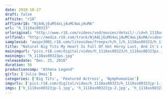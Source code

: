 ```yaml
---
date: 2018-10-27
draft: false
affsite: "r18"
afflinkr18: "NjA4LjEuMS4xLjAuMC4wLjAuMA"
url: "h_1118as00323"
urloriginal: "http://www.r18.com/videos/vod/movies/detail/-/id=h_1118as00323"
urlfinal: "http://media.r18.com/track/NjA4LjEuMS4xLjAuMC4wLjAuMA/videos/vod/movies/detail/-/id=h_1118as00323"
samplevid: "awspv3001.r18.com/litevideo/freepv/h/h_1/h_1118as00323/h_1118as00323_dmb_s.mp4"
title: "Natural Big Tits My Heart Is Full Of Hot Horny Lust, And It's About To Explode... Tonight...!! Julia Omai"
mainimgurl: "pics.r18.com/digital/video/h_1118as00323/h_1118as00323ps.jpg"
mainimgs: "h_1118as00323ps.jpg"
releasedate: "Dec. 25, 2016"
duration: 56
productioncomp: "Athena Legend"
girls: ['Julia Omai']
categories: ['Big Tits', 'Featured Actress', 'Nymphomaniac']
imgurls: ['pics.r18.com/digital/video/h_1118as00323/h_1118as00323jp-1.jpg', 'pics.r18.com/digital/video/h_1118as00323/h_1118as00323jp-2.jpg', 'pics.r18.com/digital/video/h_1118as00323/h_1118as00323jp-3.jpg', 'pics.r18.com/digital/video/h_1118as00323/h_1118as00323jp-4.jpg', 'pics.r18.com/digital/video/h_1118as00323/h_1118as00323jp-5.jpg', 'pics.r18.com/digital/video/h_1118as00323/h_1118as00323jp-6.jpg', 'pics.r18.com/digital/video/h_1118as00323/h_1118as00323jp-7.jpg', 'pics.r18.com/digital/video/h_1118as00323/h_1118as00323jp-8.jpg', 'pics.r18.com/digital/video/h_1118as00323/h_1118as00323jp-9.jpg', 'pics.r18.com/digital/video/h_1118as00323/h_1118as00323jp-10.jpg', 'pics.r18.com/digital/video/h_1118as00323/h_1118as00323jp-11.jpg', 'pics.r18.com/digital/video/h_1118as00323/h_1118as00323jp-12.jpg', 'pics.r18.com/digital/video/h_1118as00323/h_1118as00323jp-13.jpg', 'pics.r18.com/digital/video/h_1118as00323/h_1118as00323jp-14.jpg', 'pics.r18.com/digital/video/h_1118as00323/h_1118as00323jp-15.jpg', 'pics.r18.com/digital/video/h_1118as00323/h_1118as00323jp-16.jpg', 'pics.r18.com/digital/video/h_1118as00323/h_1118as00323jp-17.jpg', 'pics.r18.com/digital/video/h_1118as00323/h_1118as00323jp-18.jpg', 'pics.r18.com/digital/video/h_1118as00323/h_1118as00323jp-19.jpg', 'pics.r18.com/digital/video/h_1118as00323/h_1118as00323jp-20.jpg']
imgs: ['h_1118as00323jp-1.jpg', 'h_1118as00323jp-2.jpg', 'h_1118as00323jp-3.jpg', 'h_1118as00323jp-4.jpg', 'h_1118as00323jp-5.jpg', 'h_1118as00323jp-6.jpg', 'h_1118as00323jp-7.jpg', 'h_1118as00323jp-8.jpg', 'h_1118as00323jp-9.jpg', 'h_1118as00323jp-10.jpg', 'h_1118as00323jp-11.jpg', 'h_1118as00323jp-12.jpg', 'h_1118as00323jp-13.jpg', 'h_1118as00323jp-14.jpg', 'h_1118as00323jp-15.jpg', 'h_1118as00323jp-16.jpg', 'h_1118as00323jp-17.jpg', 'h_1118as00323jp-18.jpg', 'h_1118as00323jp-19.jpg', 'h_1118as00323jp-20.jpg']
---
```

